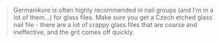 > Germanikure is often highly recommended in nail groups (and I'm in a lot of them...) for glass files. Make sure you get a Czech etched glass nail file - there are a lot of crappy glass files that are coarse and ineffective, and the grit comes off quickly.

